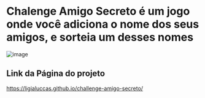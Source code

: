 # Chalenge Amigo Secreto é um jogo onde você adiciona o nome dos seus amigos, e sorteia um desses nomes

![image](https://github.com/user-attachments/assets/773382e5-e0a8-49e8-b184-7c36b226c5af)


## Link da Página do projeto


https://ligialuccas.github.io/challenge-amigo-secreto/
